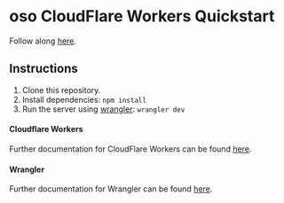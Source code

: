 # oso CloudFlare Workers Quickstart

Follow along [here](https://docs.osohq.com/getting-started/quickstart.html).

## Instructions

1. Clone this repository.
2. Install dependencies: `npm install`
3. Run the server using [wrangler](https://github.com/cloudflare/wrangler): `wrangler dev`

#### Cloudflare Workers

Further documentation for CloudFlare Workers can be found [here](https://workers.cloudflare.com/).

#### Wrangler

Further documentation for Wrangler can be found [here](https://developers.cloudflare.com/workers/tooling/wrangler).
